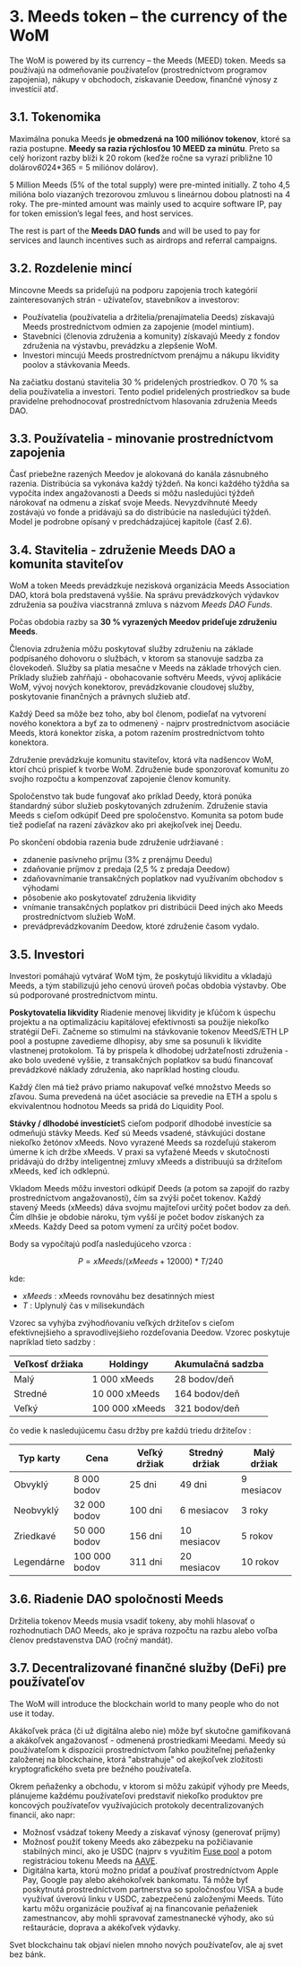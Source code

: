 # 3. Meeds token – the currency of the WoM

The WoM is powered by its currency – the Meeds (MEED) token. Meeds sa používajú na odmeňovanie používateľov (prostredníctvom programov zapojenia), nákupy v obchodoch, získavanie Deedow, finančné výnosy z investícií atď.

## 3.1. Tokenomika

Maximálna ponuka Meeds **je obmedzená na 100 miliónov tokenov**, ktoré sa razia postupne. **Meedy sa razia rýchlosťou 10 MEED za minútu**. Preto sa celý horizont razby blíži k 20 rokom (keďže ročne sa vyrazí približne 10 dolárov*60*24*365 = 5 miliónov dolárov).

5 Million Meeds (5% of the total supply) were pre-minted initially. Z toho 4,5 milióna bolo viazaných trezorovou zmluvou s lineárnou dobou platnosti na 4 roky. The pre-minted amount was mainly used to acquire software IP, pay for token emission’s legal fees, and host services.

The rest is part of the __Meeds DAO funds__ and will be used to pay for services and launch incentives such as airdrops and referral campaigns.


## 3.2. Rozdelenie mincí

Mincovne Meeds sa prideľujú na podporu zapojenia troch kategórií zainteresovaných strán - užívateľov, stavebníkov a investorov:

- Používatelia (používatelia a držitelia/prenajímatelia Deeds) získavajú Meeds prostredníctvom odmien za zapojenie (model mintium).
- Stavebníci (členovia združenia a komunity) získavajú Meedy z fondov združenia na výstavbu, prevádzku a zlepšenie WoM.
- Investori mincujú Meeds prostredníctvom prenájmu a nákupu likvidity poolov a stávkovania Meeds.

Na začiatku dostanú stavitelia 30 % pridelených prostriedkov. O 70 % sa delia používatelia a investori. Tento podiel pridelených prostriedkov sa bude pravidelne prehodnocovať prostredníctvom hlasovania združenia Meeds DAO.

## 3.3. Používatelia - minovanie prostredníctvom zapojenia

Časť priebežne razených Meedov je alokovaná do kanála zásnubného razenia. Distribúcia sa vykonáva každý týždeň. Na konci každého týždňa sa vypočíta index angažovanosti a Deeds si môžu nasledujúci týždeň nárokovať na odmenu a získať svoje Meeds. Nevyzdvihnuté Meedy zostávajú vo fonde a pridávajú sa do distribúcie na nasledujúci týždeň. Model je podrobne opísaný v predchádzajúcej kapitole (časť 2.6).

## 3.4. Stavitelia - združenie Meeds DAO a komunita staviteľov

WoM a token Meeds prevádzkuje nezisková organizácia Meeds Association DAO, ktorá bola predstavená vyššie. Na správu prevádzkových výdavkov združenia sa používa viacstranná zmluva s názvom _Meeds DAO Funds_.

Počas obdobia razby sa **30 % vyrazených Meedov prideľuje združeniu Meeds**.

Členovia združenia môžu poskytovať služby združeniu na základe podpísaného dohovoru o službách, v ktorom sa stanovuje sadzba za človekodeň. Služby sa platia mesačne v Meeds na základe trhových cien. Príklady služieb zahŕňajú - obohacovanie softvéru Meeds, vývoj aplikácie WoM, vývoj nových konektorov, prevádzkovanie cloudovej služby, poskytovanie finančných a právnych služieb atď.

Každý Deed sa môže bez toho, aby bol členom, podieľať na vytvorení nového konektora a byť za to odmenený - najprv prostredníctvom asociácie Meeds, ktorá konektor získa, a potom razením prostredníctvom tohto konektora.

Združenie prevádzkuje komunitu staviteľov, ktorá víta nadšencov WoM, ktorí chcú prispieť k tvorbe WoM. Združenie bude sponzorovať komunitu zo svojho rozpočtu a kompenzovať zapojenie členov komunity.

Spoločenstvo tak bude fungovať ako príklad Deedy, ktorá ponúka štandardný súbor služieb poskytovaných združením. Združenie stavia Meeds s cieľom odkúpiť Deed pre spoločenstvo. Komunita sa potom bude tiež podieľať na razení záväzkov ako pri akejkoľvek inej Deedu.

Po skončení obdobia razenia bude združenie udržiavané :

- zdanenie pasívneho príjmu (3% z prenájmu Deedu)
- zdaňovanie príjmov z predaja (2,5 % z predaja Deedow)
- zdaňovavnímanie transakčných poplatkov nad využívaním obchodov s výhodami
- pôsobenie ako poskytovateľ združenia likvidity
- vnímanie transakčných poplatkov pri distribúcii Deed iných ako Meeds prostredníctvom služieb WoM.
- prevádprevádzkovaním Deedow, ktoré združenie časom vydalo.


## 3.5. Investori

Investori pomáhajú vytvárať WoM tým, že poskytujú likviditu a vkladajú Meeds, a tým stabilizujú jeho cenovú úroveň počas obdobia výstavby. Obe sú podporované prostredníctvom mintu.

**Poskytovatelia likvidity** Riadenie menovej likvidity je kľúčom k úspechu projektu a na optimalizáciu kapitálovej efektívnosti sa použije niekoľko stratégií DeFi. Začneme so stimulmi na stávkovanie tokenov MeedS/ETH LP pool a postupne zavedieme dlhopisy, aby sme sa posunuli k likvidite vlastnenej protokolom. Tá by prispela k dlhodobej udržateľnosti združenia - ako bolo uvedené vyššie, z transakčných poplatkov sa budú financovať prevádzkové náklady združenia, ako napríklad hosting cloudu.

Každý člen má tiež právo priamo nakupovať veľké množstvo Meeds so zľavou. Suma prevedená na účet asociácie sa prevedie na ETH a spolu s ekvivalentnou hodnotou Meeds sa pridá do Liquidity Pool.

**Stávky / dlhodobé investíciet**S cieľom podporiť dlhodobé investície sa odmeňujú stávky Meeds. Keď sú Meeds vsadené, stávkujúci dostane niekoľko žetónov xMeeds. Novo vyrazené Meeds sa rozdeľujú stakerom úmerne k ich držbe xMeeds. V praxi sa vyťažené Meeds v skutočnosti pridávajú do držby inteligentnej zmluvy xMeeds a distribuujú sa držiteľom xMeeds, keď ich odklepnú.

Vkladom Meeds môžu investori odkúpiť Deeds (a potom sa zapojiť do razby prostredníctvom angažovanosti), čím sa zvýši počet tokenov. Každý stavený Meeds (xMeeds) dáva svojmu majiteľovi určitý počet bodov za deň. Čím dlhšie je obdobie nároku, tým vyšší je počet bodov získaných za xMeeds. Každy Deed sa potom vymení za určitý počet bodov.

Body sa vypočítajú podľa nasledujúceho vzorca :

 $$ P = xMeeds / (xMeeds + 12000) * T / 240 $$

 kde:

- $xMeeds$ : xMeeds rovnováhu bez desatinných miest
- $T$ : Uplynulý čas v milisekundách

Vzorec sa vyhýba zvýhodňovaniu veľkých držiteľov s cieľom efektívnejšieho a spravodlivejšieho rozdeľovania Deedow. Vzorec poskytuje napríklad tieto sadzby :

| **Veľkosť držiaka** | **Holdingy**   | **Akumulačná sadzba** |
| ------------------- | -------------- | --------------------- |
| Malý                | 1 000 xMeeds   | 28 bodov/deň          |
| Stredné             | 10 000 xMeeds  | 164 bodov/deň         |
| Veľký               | 100 000 xMeeds | 321 bodov/deň         |


čo vedie k nasledujúcemu času držby pre každú triedu držiteľov :

| **Typ karty** | **Cena**      | **Veľký držiak** | **Stredný držiak** | **Malý držiak** |
| ------------- | ------------- | ---------------- | ------------------ | --------------- |
| Obvyklý       | 8 000 bodov   | 25 dni           | 49 dni             | 9 mesiacov      |
| Neobvyklý     | 32 000 bodov  | 100 dni          | 6 mesiacov         | 3 roky          |
| Zriedkavé     | 50 000 bodov  | 156 dni          | 10 mesiacov        | 5 rokov         |
| Legendárne    | 100 000 bodov | 311 dni          | 20 mesiacov        | 10 rokov        |

## 3.6. Riadenie DAO spoločnosti Meeds

Držitelia tokenov Meeds musia vsadiť tokeny, aby mohli hlasovať o rozhodnutiach DAO Meeds, ako je správa rozpočtu na razbu alebo voľba členov predstavenstva DAO (ročný mandát).

## 3.7. Decentralizované finančné služby (DeFi) pre používateľov

The WoM will introduce the blockchain world to many people who do not use it today.

Akákoľvek práca (či už digitálna alebo nie) môže byť skutočne gamifikovaná a akákoľvek angažovanosť - odmenená prostriedkami Meedami. Meedy sú používateľom k dispozícii prostredníctvom ľahko použiteľnej peňaženky založenej na blockchaine, ktorá "abstrahuje" od akejkoľvek zložitosti kryptografického sveta pre bežného používateľa.

Okrem peňaženky a obchodu, v ktorom si môžu zakúpiť výhody pre Meeds, plánujeme každému používateľovi predstaviť niekoľko produktov pre koncových používateľov využívajúcich protokoly decentralizovaných financií, ako napr:

- Možnosť vsádzať tokeny Meedy a získavať výnosy (generovať príjmy)
- Možnosť použiť tokeny Meeds ako zábezpeku na požičiavanie stabilných mincí, ako je USDC (najprv s využitím [Fuse pool](https://app.rari.capital/fuse) a potom registráciou tokenu Meeds na [AAVE](https://aave.com/).
- Digitálna karta, ktorú možno pridať a používať prostredníctvom Apple Pay, Google pay alebo akéhokoľvek bankomatu. Tá môže byť poskytnutá prostredníctvom partnerstva so spoločnosťou VISA a bude využívať úverovú linku v USDC, zabezpečenú založenými Meeds. Túto kartu môžu organizácie používať aj na financovanie peňaženiek zamestnancov, aby mohli spravovať zamestnanecké výhody, ako sú reštaurácie, doprava a akékoľvek výdavky.

Svet blockchainu tak objaví nielen mnoho nových používateľov, ale aj svet bez bánk.

 
